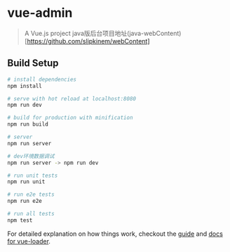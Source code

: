 # vue-admin

> A Vue.js project
> java版后台项目地址(java-webContent)[https://github.com/slipkinem/webContent]

## Build Setup

``` bash
# install dependencies
npm install

# serve with hot reload at localhost:8080
npm run dev

# build for production with minification
npm run build

# server
npm run server

# dev环境数据调试
npm run server -> npm run dev

# run unit tests
npm run unit

# run e2e tests
npm run e2e

# run all tests
npm test
```

For detailed explanation on how things work, checkout the [guide](http://vuejs-templates.github.io/webpack/) and [docs for vue-loader](http://vuejs.github.io/vue-loader).
